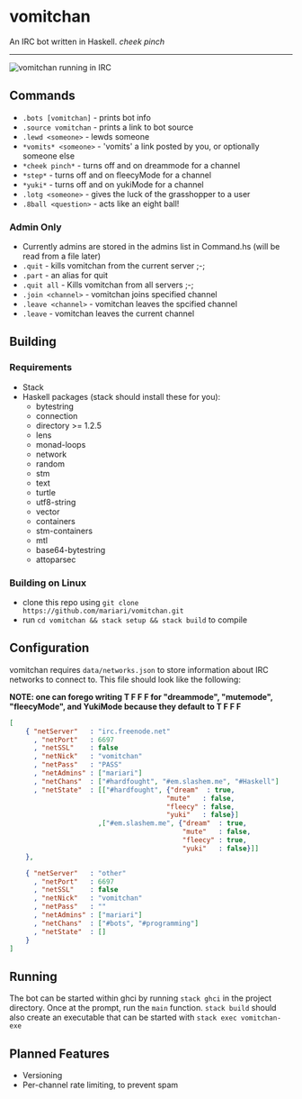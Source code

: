 # vomitchan
An IRC bot written in Haskell.  *cheek pinch*

---

![vomitchan running in IRC](https://puu.sh/BJHkI/08007ee669.png)

## Commands
- `.bots [vomitchan]` - prints bot info
- `.source vomitchan` - prints a link to bot source
- `.lewd <someone>` - lewds someone
- `*vomits* <someone>` - 'vomits' a link posted by you, or optionally someone else
- `*cheek pinch*` - turns off and on dreammode for a channel
- `*step*` - turns off and on fleecyMode for a channel
- `*yuki*` - turns off and on yukiMode for a channel
- `.lotg <someone>` - gives the luck of the grasshopper to a user
- `.8ball <question>` - acts like an eight ball!

### Admin Only
- Currently admins are stored in the admins list in Command.hs (will be read from a file later)
- `.quit` - kills vomitchan from the current server ;-;
- `.part` - an alias for quit
- `.quit all` - Kills vomitchan from all servers ;-;
- `.join <channel>` - vomitchan joins specified channel
- `.leave <channel>` - vomitchan leaves the spcified channel
- `.leave` - vomitchan leaves the current channel

## Building
### Requirements
- Stack
- Haskell packages (stack should install these for you):
  - bytestring
  - connection
  - directory >= 1.2.5
  - lens
  - monad-loops
  - network
  - random
  - stm
  - text
  - turtle
  - utf8-string
  - vector
  - containers
  - stm-containers
  - mtl
  - base64-bytestring
  - attoparsec


### Building on Linux
- clone this repo using `git clone https://github.com/mariari/vomitchan.git`
- run `cd vomitchan && stack setup && stack build` to compile

## Configuration
vomitchan requires `data/networks.json` to store information about IRC networks to connect to.
This file should look like the following:

**NOTE: one can forego writing T F F F for "dreammode", "mutemode", "fleecyMode", and YukiMode because they default to T F F F**

```json
[
    { "netServer"   : "irc.freenode.net"
      , "netPort"   : 6697
      , "netSSL"    : false
      , "netNick"   : "vomitchan"
      , "netPass"   : "PASS"
      , "netAdmins" : ["mariari"]
      , "netChans"  : ["#hardfought", "#em.slashem.me", "#Haskell"]
      , "netState"  : [["#hardfought", {"dream"  : true,
                                       "mute"   : false,
                                       "fleecy" : false,
                                       "yuki"   : false}]
                      ,["#em.slashem.me", {"dream"  : true,
                                           "mute"   : false,
                                           "fleecy" : true,
                                           "yuki"   : false}]]
    },

    { "netServer"   : "other"
      , "netPort"   : 6697
      , "netSSL"    : false
      , "netNick"   : "vomitchan"
      , "netPass"   : ""
      , "netAdmins" : ["mariari"]
      , "netChans"  : ["#bots", "#programming"]
      , "netState"  : []
    }
]

```

## Running
The bot can be started within ghci by running `stack ghci` in the project directory. Once at the prompt, run the `main` function.
`stack build` should also create an executable that can be started with `stack exec vomitchan-exe`

## Planned Features
- Versioning
- Per-channel rate limiting, to prevent spam
